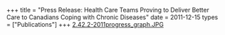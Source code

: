 +++
title = "Press Release: Health Care Teams Proving to Deliver Better Care to Canadians Coping with Chronic Diseases"
date = 2011-12-15
types = ["Publications"]
+++
[2.42.2-2011progress\_graph.JPG](/files/2.42.2-2011progress_graph.JPG)
